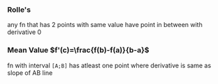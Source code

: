 ### Rolle's
any fn that has 2 points with same value have point in between with derivative 0
### Mean Value $f'(c)=\frac{f(b)-f(a)}{b-a}$
fn with interval `[A;B]` has atleast one point 
where derivative is same as slope of AB line
### 